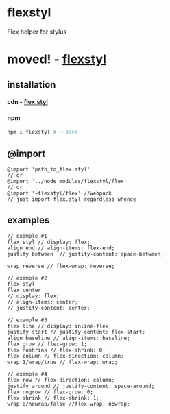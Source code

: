 # flexstyl
Flex helper for stylus

# moved! - [flexstyl](https://github.com/simple-flex/flexstyl)

## installation
#### cdn - [flex.styl](https://unpkg.com/flexstyl/flex.styl)
#### npm
```sh
npm i flexstyl # --save
```
## @import
```stylus
@import 'path_to_flex.styl'
// or
@import '../node_modules/flexstyl/flex'
// or
@import '~flexstyl/flex' //webpack
// just import flex.styl regardless whence
```

## examples
```stylus
// example #1
flex styl // display: flex;
align end // align-items: flex-end;
justify between  // justify-content: space-between;

wrap reverse // flex-wrap: reverse;

// example #2
flex styl
flex center
// display: flex;
// align-items: center;
// justify-content: center;

// example #3
flex line // display: inline-flex;
justify start // justify-content: flex-start;
align baseline // align-items: baseline;
flex grow // flex-grow: 1;
flex noshrink // flex-shrink: 0;
flex column // flex-direction: column;
wrap 1/wrap/true // flex-wrap: wrap;

// example #4
flex row // flex-direction: column;
justify around // justify-content: space-around;
flex nogrow // flex-grow: 0;
flex shrink // flex-shrink: 1;
wrap 0/nowrap/false //flex-wrap: nowrap;
```
